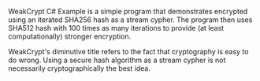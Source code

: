 WeakCrypt C# Example is a simple program that demonstrates encrypted using an iterated SHA256 hash as a stream cypher. The program then uses SHA512 hash with 100 times as many iterations to provide (at least computationally) stronger encryption.

WeakCrypt's diminutive title refers to the fact that cryptography is easy to do wrong. Using a secure hash algorithm as a stream cypher is not necessarily cryptographically the best idea.
